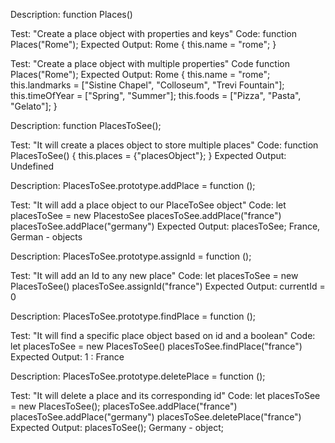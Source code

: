 Description: function Places()

Test: "Create a place object with properties and keys"
Code: function Places("Rome");
Expected Output: Rome {
  this.name = "rome";
}

Test: "Create a place object with multiple properties"
Code function Places("Rome");
Expected Output: Rome {
  this.name = "rome";
  this.landmarks = ["Sistine Chapel", "Colloseum", "Trevi Fountain"];
  this.timeOfYear = ["Spring", "Summer"];
  this.foods = ["Pizza", "Pasta", "Gelato"];
}

Description: function PlacesToSee();

Test: "It will create a places object to store multiple places"
Code: function PlacesToSee() {
  this.places = {"placesObject"};
}
Expected Output: Undefined

Description: PlacesToSee.prototype.addPlace = function ();

Test: "It will add a place object to our PlaceToSee object"
Code: let placesToSee = new PlacestoSee
placesToSee.addPlace("france")
placesToSee.addPlace("germany")
Expected Output: placesToSee;
France, German - objects

Description: PlacesToSee.prototype.assignId = function ();

Test: "It will add an Id to any new place"
Code: let placesToSee = new PlacesToSee()
placesToSee.assignId("france")
Expected Output: currentId = 0

Description: PlacesToSee.prototype.findPlace = function ();

Test: "It will find a specific place object based on id and a boolean"
Code: let placesToSee = new PlacesToSee()
placesToSee.findPlace("france")
Expected Output: 1 : France

Description: PlacesToSee.prototype.deletePlace = function ();

Test: "It will delete a place and its corresponding id"
Code: let placesToSee = new PlacesToSee();
placesToSee.addPlace("france")
placesToSee.addPlace("germany")
placesToSee.deletePlace("france")
Expected Output: placesToSee();
Germany - object; 
